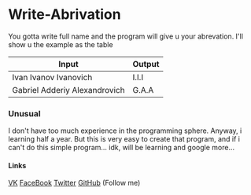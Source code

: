 # Write-Abrivation
You gotta write full name and the program will give u your abrevation. I'll show u the example as the table

Input | Output
----- | ------
Ivan Ivanov Ivanovich | I.I.I
Gabriel Adderiy Alexandrovich | G.A.A

### Unusual
I don't have too much experience in the programming sphere. Anyway, i learning half a year.
But this is very easy to create that program, and if
i can't do this simple program... idk, will be learning and google more...

#### Links
[VK](https://vk.com/volosatik2019)
[FaceBook](https://www.facebook.com/profile.php?id=100053638245587)
[Twitter](https://twitter.com/Vladisl97850251)
[GitHub](https://github.com/vladkoshko) (Follow me)
